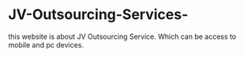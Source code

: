 # JV-Outsourcing-Services-

this website is about JV Outsourcing Service. Which can be access to mobile and pc devices.
